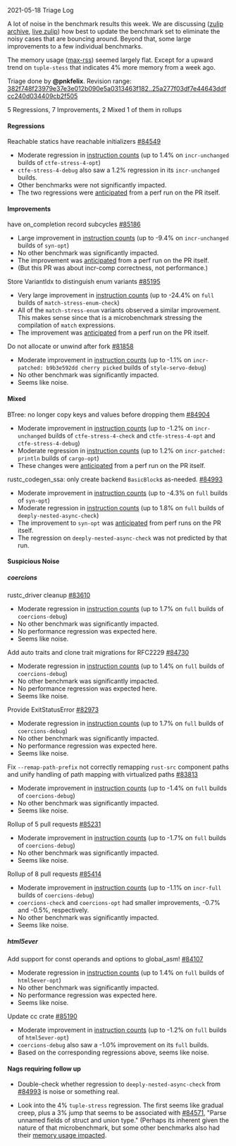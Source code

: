 
2021-05-18 Triage Log

A lot of noise in the benchmark results this week. We are discussing ([zulip archive](https://zulip-archive.rust-lang.org/247081tcompilerperformance/06104coercionsdebugnoise.html), [live zulip](https://rust-lang.zulipchat.com/#narrow/stream/247081-t-compiler.2Fperformance/topic/coercions-debug.20noise)) how best to update the benchmark set to eliminate the noisy cases that are bouncing around. Beyond that, some large improvements to a few individual benchmarks.

The memory usage ([max-rss](https://perf.rust-lang.org/?start=2021-05-11&end=2021-05-18&absolute=true&stat=max-rss)) seemed largely flat. Except for a upward trend on `tuple-stess` that indicates 4% more memory from a week ago.

Triage done by **@pnkfelix**.
Revision range: [382f748f23979e37e3e012b090e5a0313463f182..25a277f03df7e44643ddfcc240d034409cb2f505](https://perf.rust-lang.org/?start=382f748f23979e37e3e012b090e5a0313463f182&end=25a277f03df7e44643ddfcc240d034409cb2f505&absolute=false&stat=instructions%3Au)

5 Regressions, 7 Improvements, 2 Mixed
1 of them in rollups

#### Regressions

Reachable statics have reachable initializers [#84549](https://github.com/rust-lang/rust/issues/84549)
- Moderate regression in [instruction counts](https://perf.rust-lang.org/compare.html?start=747a5d2a5d6693f5e9426524b0dab34eb1587377&end=f8e1e9238077a829ce1ac0cc1f2c7e0eaa4e679d&stat=instructions:u) (up to 1.4% on `incr-unchanged` builds of `ctfe-stress-4-opt`)
- `ctfe-stress-4-debug` also saw a 1.2% regression in its `incr-unchanged` builds.
- Other benchmarks were not significantly impacted.
- The two regressions were [anticipated](https://github.com/rust-lang/rust/pull/84549#issuecomment-832760519) from a perf run on the PR itself.

#### Improvements

have on_completion record subcycles [#85186](https://github.com/rust-lang/rust/issues/85186)
- Large improvement in [instruction counts](https://perf.rust-lang.org/compare.html?start=952c5732c2d25a875f90e5cd5dd29a1a21c1d4a2&end=6d395a1c2946c79966490f5b1e6e619d3a713e6b&stat=instructions:u) (up to -9.4% on `incr-unchanged` builds of `syn-opt`)
- No other benchmark was significantly impacted.
- The improvement was [anticipated](https://github.com/rust-lang/rust/pull/85186#issuecomment-840666856) from a perf run on the PR itself.
- (But this PR was about incr-comp correctness, not performance.)

Store VariantIdx to distinguish enum variants [#85195](https://github.com/rust-lang/rust/issues/85195)
- Very large improvement in [instruction counts](https://perf.rust-lang.org/compare.html?start=17f30e5451f581d753899d2f628e5be354df33cd&end=754d17121d04d02bee634558129110b68fa95b00&stat=instructions:u) (up to -24.4% on `full` builds of `match-stress-enum-check`)
- All of the `match-stress-enum` variants observed a similar improvement. This makes sense since that is a microbenchmark stressing the compilation of `match` expressions.
- The improvement was [anticipated](https://github.com/rust-lang/rust/pull/85195#issuecomment-839356544) from a perf run on the PR itself.

Do not allocate or unwind after fork [#81858](https://github.com/rust-lang/rust/issues/81858)
- Moderate improvement in [instruction counts](https://perf.rust-lang.org/compare.html?start=8cf990c9b5c59f25c806fad9f4466f9d6509bbea&end=d565c7488749fd0e998d6be21efeb20354e4696d&stat=instructions:u) (up to -1.1% on `incr-patched: b9b3e592dd cherry picked` builds of `style-servo-debug`)
- No other benchmark was significantly impacted.
- Seems like noise.

#### Mixed

BTree: no longer copy keys and values before dropping them [#84904](https://github.com/rust-lang/rust/issues/84904)
- Moderate improvement in [instruction counts](https://perf.rust-lang.org/compare.html?start=ba8d7e2cb7cfc87070585c17cd0aa4ae7f091a08&end=5c029265465301fe9cb3960ce2a5da6c99b8dcf2&stat=instructions:u) (up to -1.2% on `incr-unchanged` builds of `ctfe-stress-4-check` and `ctfe-stress-4-opt` and `ctfe-stress-4-debug`)
- Moderate regression in [instruction counts](https://perf.rust-lang.org/compare.html?start=ba8d7e2cb7cfc87070585c17cd0aa4ae7f091a08&end=5c029265465301fe9cb3960ce2a5da6c99b8dcf2&stat=instructions:u) (up to 1.2% on `incr-patched: println` builds of `cargo-opt`)
- These changes were [anticipated](https://github.com/rust-lang/rust/pull/84904#issuecomment-837892302) from a perf run on the PR itself.

rustc_codegen_ssa: only create backend `BasicBlock`s as-needed. [#84993](https://github.com/rust-lang/rust/issues/84993)
- Moderate improvement in [instruction counts](https://perf.rust-lang.org/compare.html?start=fe72845f7bb6a77b9e671e6a4f32fe714962cec4&end=a55748ffe94e71f841c7b1d752779b0db138b342&stat=instructions:u) (up to -4.3% on `full` builds of `syn-opt`)
- Moderate regression in [instruction counts](https://perf.rust-lang.org/compare.html?start=fe72845f7bb6a77b9e671e6a4f32fe714962cec4&end=a55748ffe94e71f841c7b1d752779b0db138b342&stat=instructions:u) (up to 1.8% on `full` builds of `deeply-nested-async-check`)
- The improvement to `syn-opt` was [anticipated](https://github.com/rust-lang/rust/pull/84993#issuecomment-841687503) from perf runs on the PR itself.
- The regression on `deeply-nested-async-check` was not predicted by that run.

#### Suspicious Noise

##### coercions

rustc_driver cleanup [#83610](https://github.com/rust-lang/rust/issues/83610)
- Moderate regression in [instruction counts](https://perf.rust-lang.org/compare.html?start=c1e7e361f7cddd1fe9b3bfef71a6539d2570e4fb&end=ac923d94f86a6f7c881ecbedcd0a68d7986a35bd&stat=instructions:u) (up to 1.7% on `full` builds of `coercions-debug`)
- No other benchmark was significantly impacted.
- No performance regression was expected here.
- Seems like noise.

Add auto traits and clone trait migrations for RFC2229 [#84730](https://github.com/rust-lang/rust/issues/84730)
- Moderate regression in [instruction counts](https://perf.rust-lang.org/compare.html?start=e1ff91f439bc09f566da211c6449821b4e949279&end=28e2b29b8952485679367cc05699fb5154f4e5c3&stat=instructions:u) (up to 1.4% on `full` builds of `coercions-debug`)
- No other benchmark was significantly impacted.
- No performance regression was expected here.
- Seems like noise.

Provide ExitStatusError [#82973](https://github.com/rust-lang/rust/issues/82973)
- Moderate regression in [instruction counts](https://perf.rust-lang.org/compare.html?start=5f10d310f475b3ba583b9c590b8d19f6c2fde28f&end=25a277f03df7e44643ddfcc240d034409cb2f505&stat=instructions:u) (up to 1.7% on `full` builds of `coercions-debug`)
- No other benchmark was significantly impacted.
- No performance regression was expected here.
- Seems like noise.

Fix `--remap-path-prefix` not correctly remapping `rust-src` component paths and unify handling of path mapping with virtualized paths [#83813](https://github.com/rust-lang/rust/issues/83813)
- Moderate improvement in [instruction counts](https://perf.rust-lang.org/compare.html?start=ac923d94f86a6f7c881ecbedcd0a68d7986a35bd&end=e1ff91f439bc09f566da211c6449821b4e949279&stat=instructions:u) (up to -1.4% on `full` builds of `coercions-debug`)
- No other benchmark was significantly impacted.
- Seems like noise.

Rollup of 5 pull requests [#85231](https://github.com/rust-lang/rust/issues/85231)
- Moderate improvement in [instruction counts](https://perf.rust-lang.org/compare.html?start=28e2b29b8952485679367cc05699fb5154f4e5c3&end=70e52caed91a43fc01867921e67fcd3478056edd&stat=instructions:u) (up to -1.7% on `full` builds of `coercions-debug`)
- No other benchmark was significantly impacted.
- Seems like noise.

Rollup of 8 pull requests [#85414](https://github.com/rust-lang/rust/issues/85414)
- Moderate improvement in [instruction counts](https://perf.rust-lang.org/compare.html?start=fa72878a61f2b0a2127fe7d700724642fc79ec66&end=3e99439f4dacc8ba0d2ca48d221694362d587927&stat=instructions:u) (up to -1.1% on `incr-full` builds of `coercions-debug`)
- `coercions-check` and `coercions-opt` had smaller improvements, -0.7% and -0.5%, respectively.
- No other benchmark was significantly impacted.
- Seems like noise.


##### html5ever

Add support for const operands and options to global_asm! [#84107](https://github.com/rust-lang/rust/issues/84107)
- Moderate regression in [instruction counts](https://perf.rust-lang.org/compare.html?start=6d395a1c2946c79966490f5b1e6e619d3a713e6b&end=17f30e5451f581d753899d2f628e5be354df33cd&stat=instructions:u) (up to 1.4% on `full` builds of `html5ever-opt`)
- No other benchmark was significantly impacted.
- No performance regression was expected here.
- Seems like noise.

Update cc crate [#85190](https://github.com/rust-lang/rust/issues/85190)
- Moderate improvement in [instruction counts](https://perf.rust-lang.org/compare.html?start=754d17121d04d02bee634558129110b68fa95b00&end=91f2e2d21820ff9946f27aa743911d7344caa0e0&stat=instructions:u) (up to -1.2% on `full` builds of `html5ever-opt`)
- `coercions-debug` also saw a -1.0% improvement on its `full` builds.
- Based on the corresponding regressions above, seems like noise.



#### Nags requiring follow up

- Double-check whether regression to `deeply-nested-async-check` from [#84993](https://github.com/rust-lang/rust/issues/84993) is noise or something real.

- Look into the 4% `tuple-stress` regression. The first seems like gradual creep, plus a 3% jump that seems to be associated with [#84571](https://github.com/rust-lang/rust/pull/84571), "Parse unnamed fields of struct and union type." (Perhaps its inherent given the nature of that microbenchmark, but some other benchmarks also had their [memory usage impacted](https://perf.rust-lang.org/compare.html?start=44ec846f4ea68ffa6d06e7d68f078bd3cc59d4ec&end=9964284fed181676300aad693449f5b751e35ff2&stat=max-rss).
